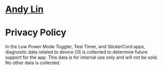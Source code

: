 # [Andy Lin](https://github.com/andylin2004)

# Privacy Policy

In the Low Power Mode Toggler, Test Timer, and StickerCord apps, diagnostic data related to device OS is collected to determine future support for the app. This data is for internal use only and will not be sold. No other data is collected.
